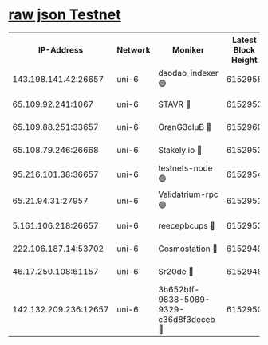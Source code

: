 [raw json Testnet](https://rpc-check.junot.stavr.tech/junot/rpc-junot-result.json)
=


<table><tr><th>IP-Address</th><th>Network</th><th>Moniker</th><th>Latest Block Height</th><th>Earliest Block Height</th><th>Catching Up</th><th>Tx Index</th><th>Voting Power</th><th>Scan Time</th></tr><tr><td>143.198.141.42:26657</td><td>uni-6</td><td>daodao_indexer 🟢</td><td>6152958</td><td>1</td><td>False</td><td>off</td><td>0</td><td>2023-12-17T13:06:36.769597756UTC</td></tr><tr><td>65.109.92.241:1067</td><td>uni-6</td><td>STAVR 🔴</td><td>6152953</td><td>1138541</td><td>False</td><td>on</td><td>6047</td><td>2023-12-17T13:06:24.135451645UTC</td></tr><tr><td>65.109.88.251:33657</td><td>uni-6</td><td>OranG3cluB 🔴</td><td>6152960</td><td>1138541</td><td>False</td><td>on</td><td>11</td><td>2023-12-17T13:06:41.264664286UTC</td></tr><tr><td>65.108.79.246:26668</td><td>uni-6</td><td>Stakely.io 🔴</td><td>6152953</td><td>1570872</td><td>False</td><td>on</td><td>1261202</td><td>2023-12-17T13:06:25.181306342UTC</td></tr><tr><td>95.216.101.38:36657</td><td>uni-6</td><td>testnets-node 🟢</td><td>6152954</td><td>1615130</td><td>False</td><td>on</td><td>0</td><td>2023-12-17T13:06:27.648090941UTC</td></tr><tr><td>65.21.94.31:27957</td><td>uni-6</td><td>Validatrium-rpc 🟢</td><td>6152951</td><td>2943363</td><td>False</td><td>on</td><td>0</td><td>2023-12-17T13:06:19.702547207UTC</td></tr><tr><td>5.161.106.218:26657</td><td>uni-6</td><td>reecepbcups 🔴</td><td>6152953</td><td>4468422</td><td>False</td><td>on</td><td>105015</td><td>2023-12-17T13:06:24.772245301UTC</td></tr><tr><td>222.106.187.14:53702</td><td>uni-6</td><td>Cosmostation 🔴</td><td>6152949</td><td>5344501</td><td>False</td><td>on</td><td>110003</td><td>2023-12-17T13:06:17.233380881UTC</td></tr><tr><td>46.17.250.108:61157</td><td>uni-6</td><td>Sr20de 🔴</td><td>6152948</td><td>5727371</td><td>False</td><td>on</td><td>28</td><td>2023-12-17T13:06:11.394305712UTC</td></tr><tr><td>142.132.209.236:12657</td><td>uni-6</td><td>3b652bff-9838-5089-9329-c36d8f3deceb 🔴</td><td>6152950</td><td>6141280</td><td>False</td><td>on</td><td>157563</td><td>2023-12-17T13:06:15.855076733UTC</td></tr></table>